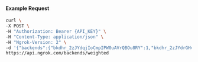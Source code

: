 <!-- Code generated for API Clients. DO NOT EDIT. -->

#### Example Request

```bash
curl \
-X POST \
-H "Authorization: Bearer {API_KEY}" \
-H "Content-Type: application/json" \
-H "Ngrok-Version: 2" \
-d '{"backends":{"bkdhr_2zJYdqjIoCmpIPW0uAVrQBOu8RY":1,"bkdhr_2zJYdrGHvwW9ujJDE7MljRJhyGa":0},"description":"acme weighted","metadata":"{\"environment\": \"staging\"}"}' \
https://api.ngrok.com/backends/weighted
```
